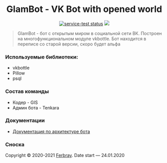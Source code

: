 <h1 align="center">GlamBot - VK Bot with opened world</h1>
<p align="center"><a href="https://github.com/timoniq/vkbottle"><img src="https://img.shields.io/static/v1?label=vkbottle&message=2.7.1&color=green" alt="service-test status"></a> <a href="https://vk.com/glambot"><img src="https://img.shields.io/static/v1?message=VK%20Group&label=&color=blue"></a>
    <blockquote>GlamBot - бот с открытым миром в социальной сети ВК. Построен на многофункциональном модуле vkbottle. Бот находится в переписе со старой версии, скоро будет альфа</blockquote>

### Используемые библиотеки:

- vkbottle
- Pillow
- psql

### Состав команды

* Кодер - GIS
* Админ бота - Tenkara

### Документации

* [Документация по архитектуре бота](architecture.md) 

### Сноска

Copyright © 2020-2021 [Ferbray](https://github.com/Ferbray).
Date start — 24.01.2020
